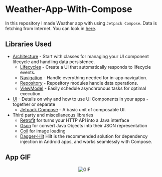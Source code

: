 # Weather-App-With-Compose

In this repository I made Weather app with using `Jetpack Compose`. Data is fetching from Internet. You can look in [here][1].

Libraries Used
--------------
* [Architecture][10] - Start with classes for managing your UI component lifecycle and handling data
  persistence.
  * [Lifecycles][12] - Create a UI that automatically responds to lifecycle events.
  * [Navigation][14] - Handle everything needed for in-app navigation.
  * [Repository][18] - Repository modules handle data operations.
  * [ViewModel][17] - Easily schedule asynchronous tasks for optimal execution.
* [UI][30] - Details on why and how to use UI Components in your apps - together or separate
  * [Jetpack Compose][34] - A basic unit of composable UI.
* Third party and miscellaneous libraries
  * [Retrofit][90] for turns your HTTP API into a Java interface
  * [Gson][91] for convert Java Objects into their JSON representation
  * [Coil][92] for image loading
  * [Dagger-Hilt][93] Hilt is the recommended solution for dependency injection in Android apps, and works seamlessly with Compose.
  
  
  
App GIF
--------------
<p align="center">
  <img src="https://user-images.githubusercontent.com/58858983/133434113-a4cce83f-a532-4666-be18-953a9002ab43.gif" alt="GIF" />
</p>


[1]: https://openweathermap.org/api
[10]: https://developer.android.com/jetpack/compose/architecture
[12]: https://developer.android.com/jetpack/compose/lifecycle
[14]: https://developer.android.com/jetpack/compose/navigation
[17]: https://developer.android.com/jetpack/compose/state#viewmodel-state
[18]: https://developer.android.com/jetpack/guide#fetch-data
[30]: https://developer.android.com/jetpack/compose/tutorial
[34]: https://developer.android.com/jetpack/compose
[90]: https://square.github.io/retrofit/
[91]: https://github.com/google/gson
[92]: https://coil-kt.github.io/coil/compose/
[93]: https://developer.android.com/jetpack/compose/libraries#hilt
